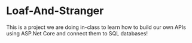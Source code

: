 # Loaf-And-Stranger
This is a project we are doing in-class to learn how to build our own APIs using ASP.Net Core and connect them to SQL databases!

